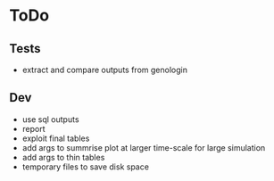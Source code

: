 # ToDo

## Tests

* extract and compare outputs from genologin

## Dev

* use sql outputs
* report
* exploit final tables
* add args to summrise plot at larger time-scale for large simulation
* add args to thin tables
* temporary files to save disk space
